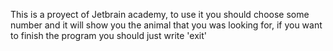 This is a proyect of Jetbrain academy, to use it you should choose some number and it will show you the animal that you was looking for, if you want to finish the program you should just write 'exit'
